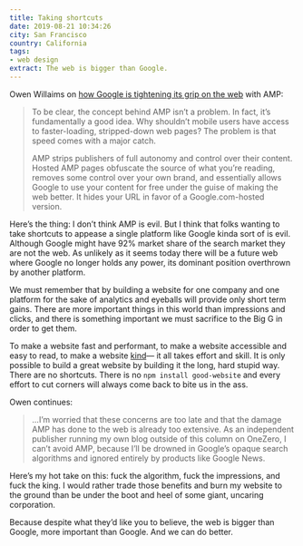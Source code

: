 ```yaml
---
title: Taking shortcuts
date: 2019-08-21 10:34:26
city: San Francisco
country: California
tags: 
- web design
extract: The web is bigger than Google.
---
```


Owen Willaims on [how Google is tightening its grip on the web](https://onezero.medium.com/google-is-tightening-its-iron-grip-on-your-website-27e06b3150e0) with AMP:

> To be clear, the concept behind AMP isn’t a problem. In fact, it’s fundamentally a good idea. Why shouldn’t mobile users have access to faster-loading, stripped-down web pages? The problem is that speed comes with a major catch.
>
> AMP strips publishers of full autonomy and control over their content. Hosted AMP pages obfuscate the source of what you’re reading, removes some control over your own brand, and essentially allows Google to use your content for free under the guise of making the web better. It hides your URL in favor of a Google.com-hosted version.

Here’s the thing: I don’t think AMP is evil. But I think that folks wanting to take shortcuts to appease a single platform like Google kinda sort of is evil. Although Google might have 92% market share of the search market they are not the web. As unlikely as it seems today there will be a future web where Google no longer holds any power, its dominant position overthrown by another platform.

We must remember that by building a website for one company and one platform for the sake of analytics and eyeballs will provide only short term gains. There are more important things in this world than impressions and clicks, and there is something important we must sacrifice to the Big G in order to get them.

To make a website fast and performant, to make a website accessible and easy to read, to make a website [kind](/notes/baseline)— it all takes effort and skill. It is only possible to build a great website by building it the long, hard stupid way. There are no shortcuts. There is no `npm install good-website` and every effort to cut corners will always come back to bite us in the ass.

Owen continues:

> ...I’m worried that these concerns are too late and that the damage AMP has done to the web is already too extensive. As an independent publisher running my own blog outside of this column on OneZero, I can’t avoid AMP, because I’ll be drowned in Google’s opaque search algorithms and ignored entirely by products like Google News.

Here’s my hot take on this: fuck the algorithm, fuck the impressions, and fuck the king. I would rather trade those benefits and burn my website to the ground than be under the boot and heel of some giant, uncaring corporation.

Because despite what they’d like you to believe, the web is bigger than Google, more important than Google. And we can do better.
